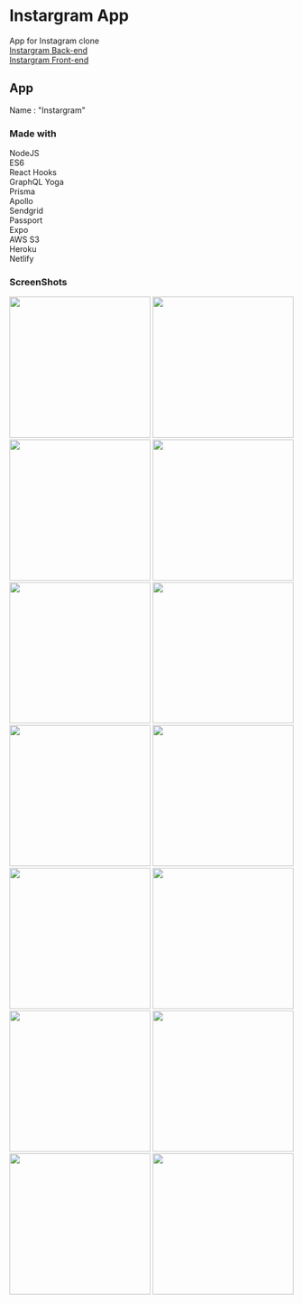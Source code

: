 # Instargram App
App for Instagram clone<br>
[Instargram Back-end](https://github.com/danmin20/Instargram-Backend)<br>
[Instargram Front-end](https://github.com/danmin20/Instargram-Frontend)

## App
Name : "Instargram"

### Made with
NodeJS<br>
ES6<br>
React Hooks<br>
GraphQL Yoga<br>
Prisma<br>
Apollo<br>
Sendgrid<br>
Passport<br>
Expo<br>
AWS S3<br>
Heroku<br>
Netlify<br>

### ScreenShots
<div>
<img width="250" src="https://user-images.githubusercontent.com/50590192/73177831-57d6b000-4153-11ea-83bd-e0c3b5a10947.png">
<img width="250" src="https://user-images.githubusercontent.com/50590192/73177855-64f39f00-4153-11ea-8d9a-d8b8d4941c96.png">
<img width="250" src="https://user-images.githubusercontent.com/50590192/73179160-201d3780-4156-11ea-86cf-3ebdbf769322.png">
<img width="250" src="https://user-images.githubusercontent.com/50590192/73178714-2d85f200-4155-11ea-8e2e-51ac72c992a2.png">
<img width="250" src="https://user-images.githubusercontent.com/50590192/73178135-febb4c00-4153-11ea-9dc3-6b1400ade431.png">
<img width="250" src="https://user-images.githubusercontent.com/50590192/73178737-3b3b7780-4155-11ea-982c-9fa6a61c0845.png">
<img width="250" src="https://user-images.githubusercontent.com/50590192/73180055-de8d8c00-4157-11ea-9fde-c7b4b0ee0ff5.png">
<img width="250" src="https://user-images.githubusercontent.com/50590192/73178180-1561a300-4154-11ea-9f6f-345709f9eb32.png">
<img width="250" src="https://user-images.githubusercontent.com/50590192/73178241-3629f880-4154-11ea-84be-3a0be9423752.png">
<img width="250" src="https://user-images.githubusercontent.com/50590192/73178375-75f0e000-4154-11ea-9416-cc821f9f9c6a.png">
<img width="250" src="https://user-images.githubusercontent.com/50590192/73420153-e66e4b80-4364-11ea-8422-b667c68b0efb.png">
<img width="250" src="https://user-images.githubusercontent.com/50590192/73178267-4215ba80-4154-11ea-89c0-3d9044c7b359.png">
<img width="250" src="https://user-images.githubusercontent.com/50590192/73178300-522d9a00-4154-11ea-9f28-476194f4d2bb.png">
<img width="250" src="https://user-images.githubusercontent.com/50590192/73178343-640f3d00-4154-11ea-88ea-3d480bfebbd5.png">
</div>
